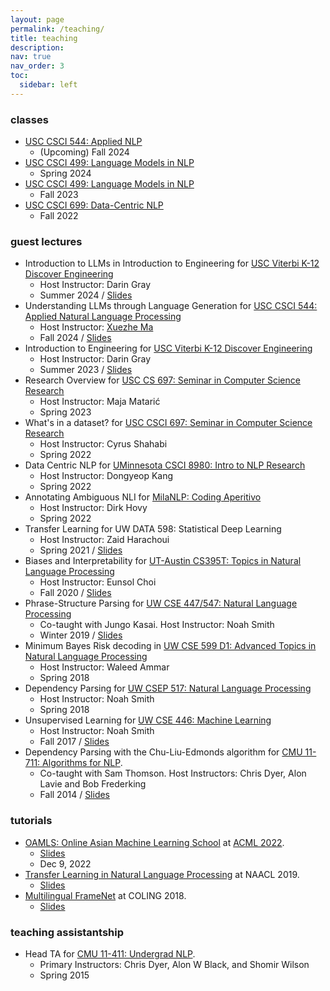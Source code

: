 ```yaml
---
layout: page
permalink: /teaching/
title: teaching
description:
nav: true
nav_order: 3
toc:
  sidebar: left
---
```


<!-- For now, this page is assumed to be a static description of your courses. You can convert it to a collection similar to `_projects/` so that you can have a dedicated page for each course.

Organize your courses by years, topics, or universities, however you like! -->

### classes

- [USC CSCI 544: Applied NLP](../new_teaching/)
    * (Upcoming) Fall 2024
- [USC CSCI 499: Language Models in NLP](https://swabhs.com/sp24-csci499-lm4nlp/)
    * Spring 2024
- [USC CSCI 499: Language Models in NLP](https://swabhs.com/fall23-csci499-lm4nlp/)
    * Fall 2023
- [USC CSCI 699: Data-Centric NLP](http://swabhs.com/csci699-dcnlp/)
    * Fall 2022

### guest lectures

- Introduction to LLMs in Introduction to Engineering for [USC Viterbi K-12 Discover Engineering](https://viterbik12.usc.edu/discoverengineering/)
    * Host Instructor: Darin Gray
    * Summer 2024 / [Slides](../assets/pdf/talks/2024-06-27-intro-to-llms-viterbi-k-12-intro-to-engg.pdf)
- Understanding LLMs through Language Generation for [USC CSCI 544: Applied Natural Language Processing](https://web-app.usc.edu/soc/syllabus/20241/30063.pdf)
    * Host Instructor: [Xuezhe Ma](https://xuezhemax.github.io/)
    * Fall 2024 / [Slides](../assets/pdf/talks/2024-04-04-CSCI544-Guest_Lecture-Understanding-through-Generation.pdf)
- Introduction to Engineering for [USC Viterbi K-12 Discover Engineering](https://viterbik12.usc.edu/discoverengineering/)
    * Host Instructor: Darin Gray
    * Summer 2023 / [Slides](../assets/pdf/talks/2023-06-nlp-and-lms-viterbi-k-12-intro-to-engg.pdf)
- Research Overview for [USC CS 697: Seminar in Computer Science Research](https://catalogue.usc.edu/preview_course_nopop.php?catoid=12&coid=181925)
    * Host Instructor: Maja Matarić
    * Spring 2023
- What's in a dataset? for [USC CSCI 697: Seminar in Computer Science Research](https://catalogue.usc.edu/preview_course_nopop.php?catoid=12&coid=181925)
    * Host Instructor: Cyrus Shahabi
    * Spring 2022
- Data Centric NLP for [UMinnesota CSCI 8980: Intro to NLP Research](https://dykang.github.io/classes/csci8980/S21/index.html)
    * Host Instructor: Dongyeop Kang
    * Spring 2022
- Annotating Ambiguous NLI for [MilaNLP: Coding Aperitivo](https://milanlproc.github.io/)
    * Host Instructor: Dirk Hovy
    * Spring 2022
- Transfer Learning for UW DATA 598: Statistical Deep Learning
    * Host Instructor: Zaid Harachoui
    * Spring 2021 / [Slides](../assets/pdf/talks/swabha-uw-data-598-tl.pdf)
- Biases and Interpretability for [UT-Austin CS395T: Topics in Natural Language Processing](https://www.cs.utexas.edu/~eunsol/courses/cs395t_fa20/index.html)
    * Host Instructor: Eunsol Choi
    * Fall 2020 / [Slides](../assets/pdf/talks/utaustin-guest-lecture-biases-and-interpretability.pdf)
- Phrase-Structure Parsing for [UW CSE 447/547: Natural Language Processing](https://courses.cs.washington.edu/courses/cse447/19wi/)
    * Co-taught with Jungo Kasai. Host Instructor: Noah Smith
    * Winter 2019 / [Slides](../assets/pdf/talks/uw-cse-447-547m-dependency-syntax-and-parsing.pdf)
- Minimum Bayes Risk decoding in [UW CSE 599 D1: Advanced Topics in Natural Language Processing](https://wammar.github.io/2018sp_uw_cse_599/)
    * Host Instructor: Waleed Ammar
    * Spring 2018
- Dependency Parsing for [UW CSEP 517: Natural Language Processing](https://courses.cs.washington.edu/courses/csep517/17sp/)
    * Host Instructor: Noah Smith
    * Spring 2018
- Unsupervised Learning for [UW CSE 446: Machine Learning](https://courses.cs.washington.edu/courses/cse446/17au/)
    * Host Instructor: Noah Smith
    * Fall 2017 / [Slides](https://courses.cs.washington.edu/courses/cse446/17au/unsup.pdf)
- Dependency Parsing with the Chu-Liu-Edmonds algorithm for [CMU 11-711: Algorithms for NLP](http://demo.clab.cs.cmu.edu/11711fa18/).
    * Co-taught with Sam Thomson. Host Instructors: Chris Dyer, Alon Lavie and Bob Frederking
    * Fall 2014 / [Slides](../assets/pdf/talks/cle.pdf)


### tutorials


- [OAMLS: Online Asian Machine Learning School](https://www.acml-conf.org/2022/oamls.html) at [ACML 2022](https://www.acml-conf.org/2022/index.html).
    * [Slides](https://drive.google.com/file/d/1Wb8jgTpE0FOBjlkZyxRHTfOKwm77mZ-2/view?usp=share_link)
    * Dec 9, 2022
- [Transfer Learning in Natural Language Processing](https://www.aclweb.org/anthology/N19-5004/) at NAACL 2019.
    * [Slides](https://docs.google.com/presentation/d/1fIhGikFPnb7G5kr58OvYC3GN4io7MznnM0aAgadvJfc)
- [Multilingual FrameNet](https://berkeleyfn.framenetbr.ufjf.br/COLINGtutorial) at COLING 2018.
    * [Slides](https://github.com/swabhs/coling18tutorial/)





### teaching assistantship

- Head TA for [CMU 11-411: Undergrad NLP](http://demo.clab.cs.cmu.edu/NLP/).
    * Primary Instructors: Chris Dyer, Alon W Black, and Shomir Wilson
    * Spring 2015

